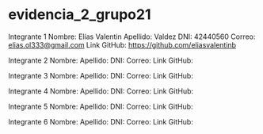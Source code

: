 # evidencia_2_grupo21

Integrante 1
Nombre: Elías Valentin
Apellido: Valdez
DNI: 42440560
Correo: elias.ol333@gmail.com
Link GitHub: https://github.com/eliasvalentinb

Integrante 2
Nombre:
Apellido:
DNI: 
Correo:
Link GitHub: 

Integrante 3
Nombre:
Apellido:
DNI: 
Correo:
Link GitHub: 

Integrante 4
Nombre:
Apellido:
DNI: 
Correo:
Link GitHub: 

Integrante 5
Nombre:
Apellido:
DNI: 
Correo:
Link GitHub: 

Integrante 6
Nombre:
Apellido:
DNI: 
Correo:
Link GitHub: 
